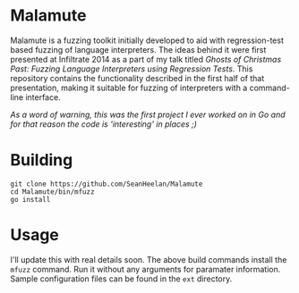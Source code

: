 # Malamute

Malamute is a fuzzing toolkit initially developed to aid with regression-test
based fuzzing of language interpreters. The ideas behind it were first presented
at Infiltrate 2014 as a part of my talk titled *Ghosts of Christmas Past:
Fuzzing Language Interpreters using Regression Tests*. This repository contains
the functionality described in the first half of that presentation, making it
suitable for fuzzing of interpreters with a command-line interface.

*As a word of warning, this was the first project I ever worked on in Go and
for that reason the code is 'interesting' in places ;)*

# Building

	git clone https://github.com/SeanHeelan/Malamute
	cd Malamute/bin/mfuzz
	go install

# Usage

I'll update this with real details soon. The above build commands install the
`mfuzz` command. Run it without any arguments for paramater information. Sample
configuration files can be found in the `ext` directory.

